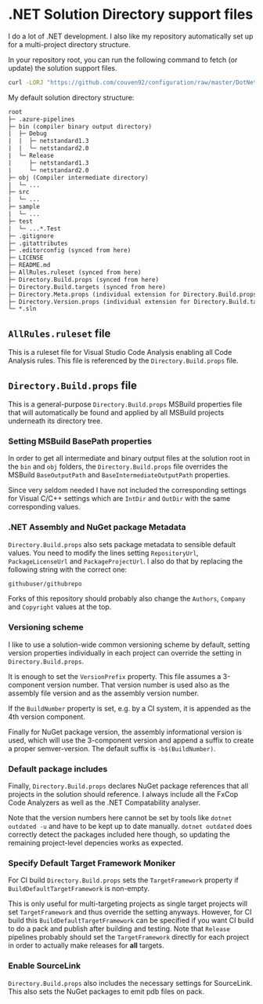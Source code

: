 # .NET Solution Directory support files

I do a lot of .NET development. I also like my repository automatically set up for a multi-project directory structure.

In your repository root, you can run the following command to fetch (or update) the solution support files.

``` sh
curl -LORJ "https://github.com/couven92/configuration/raw/master/DotNet-Solution-Directory/AllRules.ruleset" -LORJ "https://github.com/couven92/configuration/raw/master/DotNet-Solution-Directory/Directory.Build.props" -LORJ "https://github.com/couven92/configuration/raw/master/DotNet-Solution-Directory/Directory.Meta.props" -LORJ "https://github.com/couven92/configuration/raw/master/DotNet-Solution-Directory/Directory.Version.props" -LORJ "https://github.com/couven92/configuration/raw/master/DotNet-Solution-Directory/Directory.Build.targets"
```

My default solution directory structure:

``` txt
root
├─ .azure-pipelines
├─ bin (compiler binary output directory)
|  ├─ Debug
|  |  ├─ netstandard1.3
|  |  └─ netstandard2.0
|  └─ Release
|     ├─ netstandard1.3
|     └─ netstandard2.0
├─ obj (Compiler intermediate directory)
|  └─ ...
├─ src
|  └─ ...
├─ sample
|  └─ ...
├─ test
|  └─ ...*.Test
├─ .gitignore
├─ .gitattributes
├─ .editorconfig (synced from here)
├─ LICENSE
├─ README.md
├─ AllRules.ruleset (synced from here)
├─ Directory.Build.props (synced from here)
├─ Directory.Build.targets (synced from here)
├─ Directory.Meta.props (individual extension for Directory.Build.props)
├─ Directory.Version.props (individual extension for Directory.Build.targets)
└─ *.sln
```

## `AllRules.ruleset` file

This is a ruleset file for Visual Studio Code Analysis enabling all Code Analysis rules. This file is referenced by the `Directory.Build.props` file.

## `Directory.Build.props` file

This is a general-purpose `Directory.Build.props` MSBuild properties file that will automatically be found and applied by all MSBuild projects underneath its directory tree.

### Setting MSBuild BasePath properties

In order to get all intermediate and binary output files at the solution root in the `bin` and `obj` folders, the `Directory.Build.props` file overrides the MSBuild `BaseOutputPath` and `BaseIntermediateOutputPath` properties.

Since very seldom needed I have not included the corresponding settings for Visual C/C++ settings which are `IntDir` and `OutDir` with the same corresponding values.

### .NET Assembly and NuGet package Metadata

`Directory.Build.props` also sets package metadata to sensible default values. You need to modify the lines setting `RepositoryUrl`, `PackageLicenseUrl` and `PackageProjectUrl`. I also do that by replacing
the following string with the correct one:

``` txt
githubuser/githubrepo
```

Forks of this repository should probably also change the `Authors`, `Company` and `Copyright` values at the top.

### Versioning scheme

I like to use a solution-wide common versioning scheme by default, setting version properties individually in each project can override the setting in `Directory.Build.props`.

It is enough to set the `VersionPrefix` property. This file assumes a 3-component version number. That version number is used also as the assembly file version and as the assembly version number.

If the `BuildNumber` property is set, e.g. by a CI system, it is appended as the 4th version component.

Finally for NuGet package version, the assembly informational version is used, which will use the 3-component version and append a suffix to create a proper semver-version. The default suffix is `-b$(BuildNumber)`.

### Default package includes

Finally, `Directory.Build.props` declares NuGet package references that all projects in the solution should reference. I always include all the FxCop Code Analyzers as well as the .NET Compatability analyser.

Note that the version numbers here cannot be set by tools like `dotnet outdated -u` and have to be kept up to date manually. `dotnet outdated` does correctly detect the packages included here though, so updating the remaining project-level depencies works as expected.

### Specify Default Target Framework Moniker

For CI build `Directory.Build.props` sets the `TargetFramework` property if `BuildDefaultTargetFramework` is non-empty.

This is only useful for multi-targeting projects as single target projects will set `TargetFramework` and thus override the setting anyways. However, for CI build this `BuildDefaultTargetFramework` can be specified if you want CI build to do a pack and publish after building and testing. Note that `Release` pipelines probably should set the `TargetFramework` directly for each project in order to actually make releases for **all** targets.

### Enable SourceLink

`Directory.Build.props` also includes the necessary settings for SourceLink. This also sets the NuGet packages to emit pdb files on pack.

